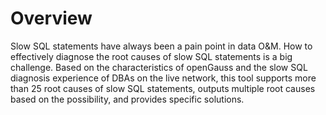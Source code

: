 # Overview<a name="EN-US_TOPIC_0000001196145060"></a>

Slow SQL statements have always been a pain point in data O&M. How to effectively diagnose the root causes of slow SQL statements is a big challenge. Based on the characteristics of openGauss and the slow SQL diagnosis experience of DBAs on the live network, this tool supports more than 25 root causes of slow SQL statements, outputs multiple root causes based on the possibility, and provides specific solutions.
